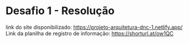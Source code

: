 # Desafio 1 - Resolução
link do site disponibilizado: https://projeto-arquitetura-dnc-1.netlify.app/ <br>
Link da planilha de registro de informação: https://shorturl.at/ow1QC
